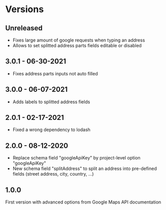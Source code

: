 # Versions

## Unreleased

- Fixes large amount of google requests when typing an address
- Allows to set splitted address parts fields editable or disabled

## 3.0.1 - 06-30-2021

- Fixes address parts inputs not auto filled

## 3.0.0 - 06-07-2021

- Adds labels to splitted address fields

## 2.0.1 - 02-17-2021

- Fixed a wrong dependency to lodash

## 2.0.0 - 08-12-2020

- Replace schema field "googleApiKey" by project-level option "googleApiKey"
- New schema field "splitAddress" to split an address into pre-defined fields (street address, city, country, ...)

## 1.0.0

First version with advanced options from Google Maps API documentation
